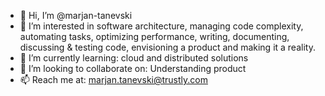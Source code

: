 - 👋 Hi, I’m @marjan-tanevski
- 👀 I’m interested in software architecture, managing code complexity, automating tasks, optimizing performance, writing, documenting, discussing & testing code, envisioning a product and making it a reality.
- 🌱 I’m currently learning: cloud and distributed solutions
- 💞️ I’m looking to collaborate on: Understanding product
- 📫 Reach me at: marjan.tanevski@trustly.com
<!---
marjan-tanevski/marjan-tanevski is a ✨ special ✨ repository because its `README.md` (this file) appears on your GitHub profile.
You can click the Preview link to take a look at your changes.
--->
